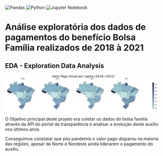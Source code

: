 ![Pandas](https://img.shields.io/badge/pandas-%23150458.svg?style=for-the-badge&logo=pandas&logoColor=white)
![Python](https://img.shields.io/badge/python-3670A0?style=for-the-badge&logo=python&logoColor=ffdd54)
![Jupyter Notebook](https://img.shields.io/badge/jupyter-%23FA0F00.svg?style=for-the-badge&logo=jupyter&logoColor=white)

# Análise exploratória dos dados de pagamentos do benefício Bolsa Família realizados de 2018 à 2021
## EDA - Exploration Data Analysis

![alt text](https://github.com/husampaio/portfolio/blob/main/AnaliseBolsaFamilia/imganual.png)

O Objetivo principal deste projeto era coletar os dados do bolsa familia através da API do portal da transparência e analisar a evolução deste auxilio nos últimos anos.

Conseguimos constatar que pós pandemia o valor pago disparou na maioria das regiões, apesar de Norte e Nordeste ainda liderarem o pagamento do auxilio. 
